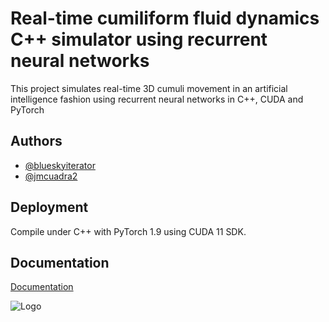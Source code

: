 # Real-time cumiliform fluid dynamics C++ simulator using recurrent neural networks 

This project simulates real-time 3D cumuli movement in an artificial intelligence fashion using recurrent neural networks in C++, CUDA and PyTorch


## Authors

- [@blueskyiterator](https://www.github.com/blueskyiterator)
- [@jmcuadra2](https://github.com/jmcuadra2) 

## Deployment

Compile under C++ with PyTorch 1.9 using CUDA 11 SDK.

## Documentation

[Documentation](https://www.isometrica.net/theis)


![Logo](http://www.isometrica.net/thesis/images/logo.png)


